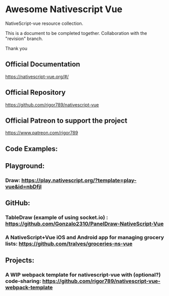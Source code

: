 # Awesome Nativescript Vue
NativeScript-vue resource collection. 

This is a document to be completed together. Collaboration with the "revision" branch.

Thank you



## Official Documentation

https://nativescript-vue.org/#/

## Official Repository

https://github.com/rigor789/nativescript-vue

## Official Patreon to support the project

https://www.patreon.com/rigor789



## Code Examples:

## Playground: 

### Draw: https://play.nativescript.org/?template=play-vue&id=nbDfjl

## GitHub:

### TableDraw (example of using socket.io) : https://github.com/Gonzalo2310/PanelDraw-NativeScript-Vue

### A NativeScript+Vue iOS and Android app for managing grocery lists: https://github.com/tralves/groceries-ns-vue

## Projects:

### A WIP webpack template for nativescript-vue with (optional?) code-sharing: https://github.com/rigor789/nativescript-vue-webpack-template

